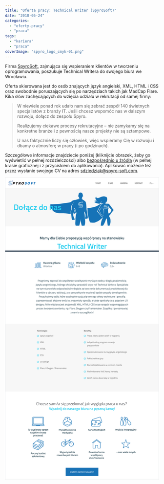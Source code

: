 ```yaml
---
title: "Oferta pracy: Technical Writer (SpyroSoft)"
date: "2018-05-24"
categories:
  - "oferty-pracy"
  - "praca"
tags:
  - "kariera"
  - "praca"
coverImage: "spyro_logo_cmyk-01.png"
---
```


Firma [SpyroSoft](http://www.spyro-soft.com/pl/start/), zajmująca się wspieraniem klientów w tworzeniu oprogramowania, poszukuje Technical Writera do swojego biura we Wrocławiu.

Oferta skierowana jest do osób znających język angielski, XML, HTML i CSS oraz swobodnie poruszających się po narzędziach takich jak MadCap Flare. Kika słów zachęcających do wzięcia udziału w rekrutacji od samej firmy:

> W niewiele ponad rok udało nam się zebrać zespół 140 świetnych specjalistów z branży IT. Jeśli chcesz wspomóc nas w dalszym rozwoju, dołącz do zespołu Spyro.
>
> Realizujemy ciekawe procesy rekrutacyjne – nie zamykamy się na konkretne branże i z pewnością nasze projekty nie są sztampowe.
>
> U nas faktycznie liczy się człowiek, więc wspieramy Cię w rozwoju i dbamy o atmosferę w pracy (i po godzinach).

Szczegółowe informacje znajdziecie poniżej (kliknijcie obrazek, żeby go wyświetlić w pełnej rozdzielczości) albo [bezpośrednio u źródła](http://www.spyro-soft.com/pl/career/technical-writer/) (w pełnej krasie graficznej i z przyciskiem do aplikowania). Aplikować możecie też przez wysłanie swojego CV na adres [sdziedziak@spyro-soft.com](mailto:sdziedziak@spyro-soft.com).

[![](images/spyrosoft_tech_writer.png)](http://techwriter.pl/wp-content/uploads/2018/05/spyrosoft_tech_writer.png)
